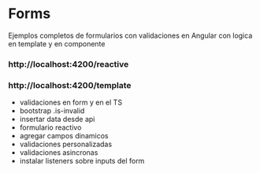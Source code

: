 # Forms
Ejemplos completos de formularios con validaciones en Angular con logica en template y en componente
### http://localhost:4200/reactive
### http://localhost:4200/template
- validaciones en form y en el TS
- bootstrap .is-invalid
- insertar data desde api
- formulario reactivo
- agregar campos dinamicos
- validaciones personalizadas
- validaciones asincronas
- instalar listeners sobre inputs del form
